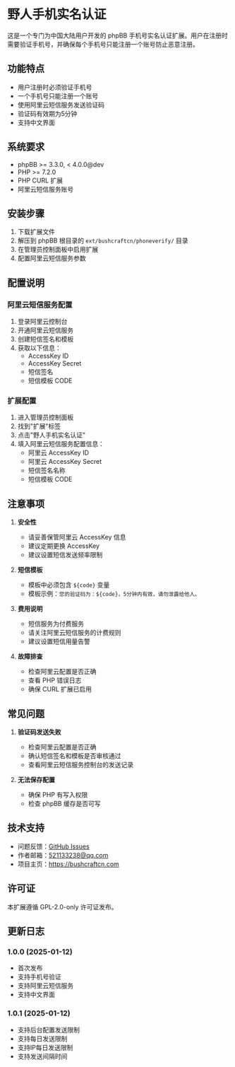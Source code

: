 # 野人手机实名认证

这是一个专门为中国大陆用户开发的 phpBB 手机号实名认证扩展。用户在注册时需要验证手机号，并确保每个手机号只能注册一个账号防止恶意注册。

## 功能特点

- 用户注册时必须验证手机号
- 一个手机号只能注册一个账号
- 使用阿里云短信服务发送验证码
- 验证码有效期为5分钟
- 支持中文界面

## 系统要求

- phpBB >= 3.3.0, < 4.0.0@dev
- PHP >= 7.2.0
- PHP CURL 扩展
- 阿里云短信服务账号

## 安装步骤

1. 下载扩展文件
2. 解压到 phpBB 根目录的 `ext/bushcraftcn/phoneverify/` 目录
3. 在管理员控制面板中启用扩展
4. 配置阿里云短信服务参数

## 配置说明

### 阿里云短信服务配置

1. 登录阿里云控制台
2. 开通阿里云短信服务
3. 创建短信签名和模板
4. 获取以下信息：
   - AccessKey ID
   - AccessKey Secret
   - 短信签名
   - 短信模板 CODE

### 扩展配置

1. 进入管理员控制面板
2. 找到"扩展"标签
3. 点击"野人手机实名认证"
4. 填入阿里云短信服务配置信息：
   - 阿里云 AccessKey ID
   - 阿里云 AccessKey Secret
   - 短信签名名称
   - 短信模板 CODE

## 注意事项

1. **安全性**
   - 请妥善保管阿里云 AccessKey 信息
   - 建议定期更换 AccessKey
   - 建议设置短信发送频率限制

2. **短信模板**
   - 模板中必须包含 `${code}` 变量
   - 模板示例：`您的验证码为：${code}，5分钟内有效，请勿泄露给他人。`

3. **费用说明**
   - 短信服务为付费服务
   - 请关注阿里云短信服务的计费规则
   - 建议设置短信用量告警

4. **故障排查**
   - 检查阿里云配置是否正确
   - 查看 PHP 错误日志
   - 确保 CURL 扩展已启用

## 常见问题

1. **验证码发送失败**
   - 检查阿里云配置是否正确
   - 确认短信签名和模板是否审核通过
   - 查看阿里云短信服务控制台的发送记录

2. **无法保存配置**
   - 确保 PHP 有写入权限
   - 检查 phpBB 缓存是否可写

## 技术支持

- 问题反馈：[GitHub Issues](https://github.com/YerenChina/phpbb-phoneverify/issues)
- 作者邮箱：521133238@qq.com
- 项目主页：https://bushcraftcn.com

## 许可证

本扩展遵循 GPL-2.0-only 许可证发布。

## 更新日志

### 1.0.0 (2025-01-12)
- 首次发布
- 支持手机号验证
- 支持阿里云短信服务
- 支持中文界面 

### 1.0.1 (2025-01-12)
- 支持后台配置发送限制
- 支持每日发送限制
- 支持IP每日发送限制
- 支持发送间隔时间